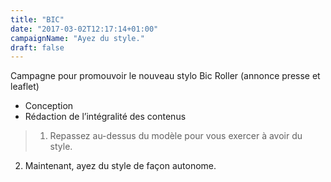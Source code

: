 ```yaml
---
title: "BIC"
date: "2017-03-02T12:17:14+01:00"
campaignName: "Ayez du style."
draft: false
---
```


Campagne pour promouvoir le nouveau stylo Bic Roller (annonce presse et leaflet)

- Conception
- Rédaction de l’intégralité des contenus

> 1) Repassez au-dessus du modèle pour vous exercer à avoir du style.  
  2) Maintenant, ayez du style de façon autonome.

